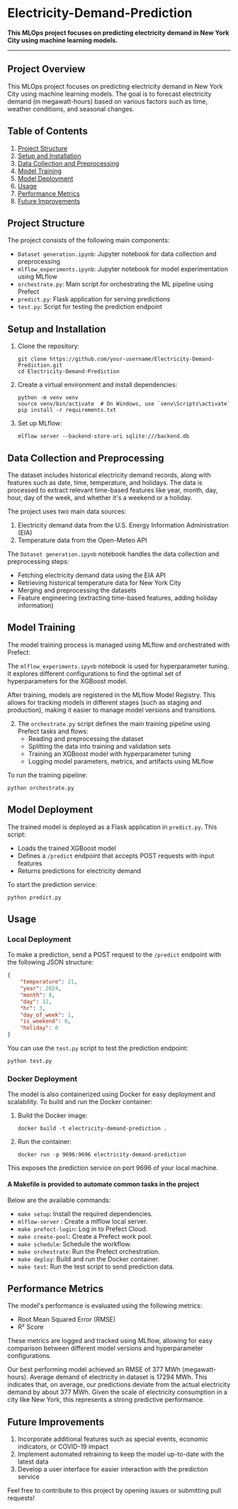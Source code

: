 # Electricity-Demand-Prediction

**This MLOps project focuses on predicting electricity demand in New York City using machine learning models.**

------------

## Project Overview

This MLOps project focuses on predicting electricity demand in New York City using machine learning models. The goal is to forecast electricity demand (in megawatt-hours) based on various factors such as time, weather conditions, and seasonal changes.

## Table of Contents

1. [Project Structure](#project-structure)
2. [Setup and Installation](#setup-and-installation)
3. [Data Collection and Preprocessing](#data-collection-and-preprocessing)
4. [Model Training](#model-training)
5. [Model Deployment](#model-deployment)
6. [Usage](#usage)
7. [Performance Metrics](#performance-metrics)
8. [Future Improvements](#future-improvements)

## Project Structure

The project consists of the following main components:

- `Dataset generation.ipynb`: Jupyter notebook for data collection and preprocessing
- `mlflow_experiments.ipynb`: Jupyter notebook for model experimentation using MLflow
- `orchestrate.py`: Main script for orchestrating the ML pipeline using Prefect
- `predict.py`: Flask application for serving predictions
- `test.py`: Script for testing the prediction endpoint

## Setup and Installation

1. Clone the repository:
   ```
   git clone https://github.com/your-username/Electricity-Demand-Prediction.git
   cd Electricity-Demand-Prediction
   ```

2. Create a virtual environment and install dependencies:
   ```
   python -m venv venv
   source venv/bin/activate  # On Windows, use `venv\Scripts\activate`
   pip install -r requirements.txt
   ```

3. Set up MLflow:
   ```
   mlflow server --backend-store-uri sqlite:///backend.db
   ```

## Data Collection and Preprocessing
The dataset includes historical electricity demand records, along with features such as date, time, temperature, and holidays. The data is processed to extract relevant time-based features like year, month, day, hour, day of the week, and whether it's a weekend or a holiday.

The project uses two main data sources:

1. Electricity demand data from the U.S. Energy Information Administration (EIA)
2. Temperature data from the Open-Meteo API

The `Dataset generation.ipynb` notebook handles the data collection and preprocessing steps:

- Fetching electricity demand data using the EIA API
- Retrieving historical temperature data for New York City
- Merging and preprocessing the datasets
- Feature engineering (extracting time-based features, adding holiday information)

## Model Training

The model training process is managed using MLflow and orchestrated with Prefect:

The `mlflow_experiments.ipynb` notebook is used for hyperparameter tuning. It explores different configurations to find the optimal set of hyperparameters for the XGBoost model.

After training, models are registered in the MLflow Model Registry. This allows for tracking models in different stages (such as staging and production), making it easier to manage model versions and transitions.

2. The `orchestrate.py` script defines the main training pipeline using Prefect tasks and flows:
   - Reading and preprocessing the dataset
   - Splitting the data into training and validation sets
   - Training an XGBoost model with hyperparameter tuning
   - Logging model parameters, metrics, and artifacts using MLflow

To run the training pipeline:

```
python orchestrate.py
```

## Model Deployment

The trained model is deployed as a Flask application in `predict.py`. This script:

- Loads the trained XGBoost model
- Defines a `/predict` endpoint that accepts POST requests with input features
- Returns predictions for electricity demand

To start the prediction service:

```
python predict.py
```

## Usage
### Local Deployment

To make a prediction, send a POST request to the `/predict` endpoint with the following JSON structure:

```json
{
    "temperature": 21,
    "year": 2024,
    "month": 8,
    "day": 12,
    "hr": 3,
    "day_of_week": 1,
    "is_weekend": 0,
    "holiday": 0
}
```

You can use the `test.py` script to test the prediction endpoint:

```
python test.py
```

### Docker Deployment

The model is also containerized using Docker for easy deployment and scalability. To build and run the Docker container:

1. Build the Docker image:
   ```
   docker build -t electricity-demand-prediction .
   ```

2. Run the container:
   ```
   docker run -p 9696:9696 electricity-demand-prediction
   ```

This exposes the prediction service on port 9696 of your local machine.

#### A Makefile is provided to automate common tasks in the project
Below are the available commands:
- `make setup`: Install the required dependencies.
- `mlflow-server`  : Create a mlflow local server.
- `make prefect-login`: Log in to Prefect Cloud.
- `make create-pool`: Create a Prefect work pool.
- `make schedule`: Schedule the workflow.
- `make orchestrate`: Run the Prefect orchestration.
- `make deploy`: Build and run the Docker container.
- `make test`: Run the test script to send prediction data.

## Performance Metrics

The model's performance is evaluated using the following metrics:

- Root Mean Squared Error (RMSE)
- R² Score

These metrics are logged and tracked using MLflow, allowing for easy comparison between different model versions and hyperparameter configurations.

Our best performing model achieved an RMSE of 377 MWh (megawatt-hours). Average demand of electricity in dataset is 17294 MWh. This indicates that, on average, our predictions deviate from the actual electricity demand by about 377 MWh. Given the scale of electricity consumption in a city like New York, this represents a strong predictive performance.

## Future Improvements

1. Incorporate additional features such as special events, economic indicators, or COVID-19 impact
2. Implement automated retraining to keep the model up-to-date with the latest data
3. Develop a user interface for easier interaction with the prediction service


Feel free to contribute to this project by opening issues or submitting pull requests!
